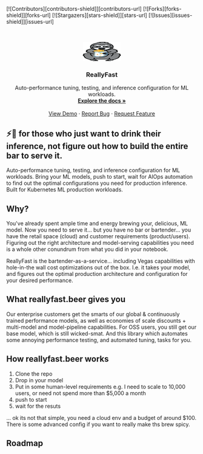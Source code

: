 <!-- PROJECT SHIELDS -->
<!--
*** I'm using markdown "reference style" links for readability.
*** Reference links are enclosed in brackets [ ] instead of parentheses ( ).
*** See the bottom of this document for the declaration of the reference variables
*** for contributors-url, forks-url, etc. This is an optional, concise syntax you may use.
*** https://www.markdownguide.org/basic-syntax/#reference-style-links
-->

[![Contributors][contributors-shield]][contributors-url]
[![Forks][forks-shield]][forks-url]
[![Stargazers][stars-shield]][stars-url]
[![Issues][issues-shield]][issues-url]

<!-- PROJECT LOGO -->
<br />
<p align="center">
  <a href="">
    <img src="assets/reallyfast.beer.png" alt="Logo" width="100" height="50">
  </a>

  <h3 align="center">ReallyFast</h3>

  <p align="center">
    Auto-performance tuning, testing, and inference configuration for ML workloads.
    <br />
    <a href=""><strong>Explore the docs »</strong></a>
    <br />
    <br />
    <a href="">View Demo</a>
    ·
    <a href="">Report Bug</a>
    ·
    <a href="">Request Feature</a>
  </p>
</p>

## ⚡️🍻 for those who just want to drink their inference, not figure out how to build the entire bar to serve it.

Auto-performance tuning, testing, and inference configuration for ML workloads. Bring your ML models, push to start, wait for AIOps automation to find out the optimal configurations you need for production inference. Built for Kubernetes ML production workloads.

## Why?

You've already spent ample time and energy brewing your, delicious, ML model. Now you need to serve it... but you have no bar or bartender... you have the retail space (cloud) and customer requirements (product/users). Figuring out the right architecture and model-serving capabilities you need is a whole other conundrum from what you did in your notebook.

ReallyFast is the bartender-as-a-service... including Vegas capabilities with hole-in-the wall cost optimizations out of the box. I.e. it takes your model, and figures out the optimal production architecture and configuration for your desired performance.

## What reallyfast.beer gives you

Our enterprise customers get the smarts of our global & continuously trained performance models, as well as economies of scale discounts + multi-model and model-pipeline capabilities. For OSS users, you still get our base model, which is still wicked-smat. And this library which automates some annoying performance testing, and automated tuning, tasks for you.

## How reallyfast.beer works

1. Clone the repo
2. Drop in your model
3. Put in some human-level requirements
   e.g. I need to scale to 10,000 users, or need not spend more than $5,000 a month
4. push to start
5. wait for the resuts

... ok its not that simple, you need a cloud env and a budget of around $100. There is some advanced config if you want to really make ths brew spicy.

## Roadmap
